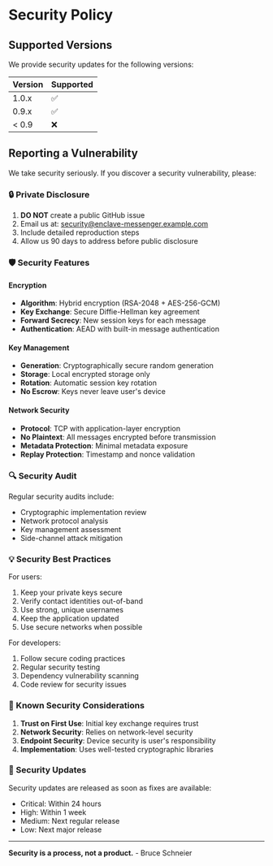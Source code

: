 # Security Policy

## Supported Versions

We provide security updates for the following versions:

| Version | Supported          | 
| ------- | ------------------ |
| 1.0.x   | :white_check_mark: |
| 0.9.x   | :white_check_mark: |
| < 0.9   | :x:                |

## Reporting a Vulnerability

We take security seriously. If you discover a security vulnerability, please:

### 🔒 Private Disclosure
1. **DO NOT** create a public GitHub issue
2. Email us at: security@enclave-messenger.example.com
3. Include detailed reproduction steps
4. Allow us 90 days to address before public disclosure

### 🛡️ Security Features

#### Encryption
- **Algorithm**: Hybrid encryption (RSA-2048 + AES-256-GCM)
- **Key Exchange**: Secure Diffie-Hellman key agreement
- **Forward Secrecy**: New session keys for each message
- **Authentication**: AEAD with built-in message authentication

#### Key Management
- **Generation**: Cryptographically secure random generation
- **Storage**: Local encrypted storage only
- **Rotation**: Automatic session key rotation
- **No Escrow**: Keys never leave user's device

#### Network Security
- **Protocol**: TCP with application-layer encryption
- **No Plaintext**: All messages encrypted before transmission
- **Metadata Protection**: Minimal metadata exposure
- **Replay Protection**: Timestamp and nonce validation

### 🔍 Security Audit

Regular security audits include:
- Cryptographic implementation review
- Network protocol analysis
- Key management assessment
- Side-channel attack mitigation

### 💡 Security Best Practices

For users:
1. Keep your private keys secure
2. Verify contact identities out-of-band
3. Use strong, unique usernames
4. Keep the application updated
5. Use secure networks when possible

For developers:
1. Follow secure coding practices
2. Regular security testing
3. Dependency vulnerability scanning
4. Code review for security issues

### 🚨 Known Security Considerations

1. **Trust on First Use**: Initial key exchange requires trust
2. **Network Security**: Relies on network-level security
3. **Endpoint Security**: Device security is user's responsibility
4. **Implementation**: Uses well-tested cryptographic libraries

### 🔄 Security Updates

Security updates are released as soon as fixes are available:
- Critical: Within 24 hours
- High: Within 1 week  
- Medium: Next regular release
- Low: Next major release

---

**Security is a process, not a product.** - Bruce Schneier
